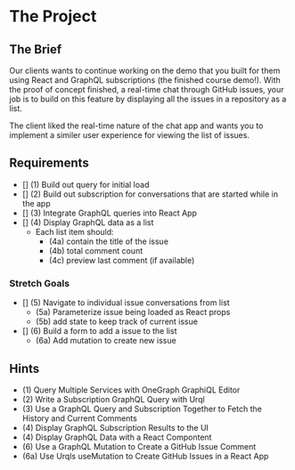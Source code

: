 # The Project

## The Brief

Our clients wants to continue working on the demo that you built for them using React and GraphQL subscriptions (the finished course demo!). With the proof of concept finished, a real-time chat through GitHub issues, your job is to build on this feature by displaying all the issues in a repository as a list.

The client liked the real-time nature of the chat app and wants you to implement a similer user experience for viewing the list of issues.

## Requirements

- [] (1) Build out query for initial load
- [] (2) Build out subscription for conversations that are started while in the app
- [] (3) Integrate GraphQL queries into React App
- [] (4) Display GraphQL data as a list
    - Each list item should: 
        - (4a) contain the title of the issue
        - (4b) total comment count
        - (4c) preview last comment (if available)

### Stretch Goals

- [] (5) Navigate to individual issue conversations from list
    - (5a) Parameterize issue being loaded as React props
    - (5b) add state to keep track of current issue
- [] (6) Build a form to add a issue to the list
    - (6a) Add mutation to create new issue

## Hints

- (1)  Query Multiple Services with OneGraph GraphiQL Editor
- (2)  Write a Subscription GraphQL Query with Urql
- (3)  Use a GraphQL Query and Subscription Together to Fetch the History and Current Comments
- (4)  Display GraphQL Subscription Results to the UI
- (4)  Display GraphQL Data with a React Compontent
- (6)  Use a GraphQL Mutation to Create a GitHub Issue Comment
- (6a) Use Urqls useMutation to Create GitHub Issues in a React App

